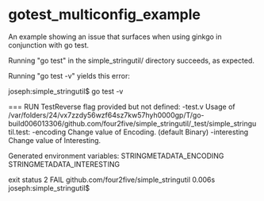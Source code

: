 # gotest_multiconfig_example
An example showing an issue that surfaces when using ginkgo in conjunction with go test.

Running "go test" in the simple_stringutil/ directory succeeds, as expected.

Running "go test -v" yields this error:

joseph:simple_stringutil$ go test -v

=== RUN   TestReverse
flag provided but not defined: -test.v
Usage of /var/folders/24/vx7zzdy56wzf64sz7kw57hyh0000gp/T/go-build006013306/github.com/four2five/simple_stringutil/_test/simple_stringutil.test:
  -encoding
    	Change value of Encoding. (default Binary)
  -interesting
    	Change value of Interesting.

Generated environment variables:
   STRINGMETADATA_ENCODING
   STRINGMETADATA_INTERESTING

exit status 2
FAIL	github.com/four2five/simple_stringutil	0.006s
joseph:simple_stringutil$
